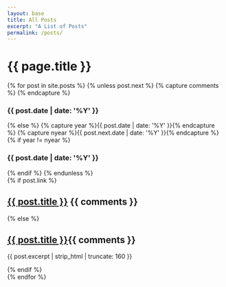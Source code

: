 ```yaml
---
layout: base
title: All Posts
excerpt: "A List of Posts"
permalink: /posts/
---
```


<div id="index">
  <h1>{{ page.title }}</h1>
  {% for post in site.posts %}  
  {% unless post.next %}
    {% capture comments %}
      <span class="comments"><i class="fa fa-fw fa-comments-o"></i><a href="{{ site.url }}{{ post.url }}#disqus_thread"></a></span>
    {% endcapture %}  
    <h3>{{ post.date | date: '%Y' }}</h3>
    {% else %}
      {% capture year %}{{ post.date | date: '%Y' }}{% endcapture %}
      {% capture nyear %}{{ post.next.date | date: '%Y' }}{% endcapture %}
      {% if year != nyear %}
        <h3>{{ post.date | date: '%Y' }}</h3>
      {% endif %}
    {% endunless %}
    <article>
      {% if post.link %}
        <h2 class="link-post"><a href="{{ site.url }}{{ post.url }}" title="{{ post.title }}">{{ post.title }}</a> <a href="{{ post.link }}" target="_blank" title="{{ post.title }}"><i class="fa fa-link"></i></a>{{ comments }}</h2>
      {% else %}
        <h2><a href="{{ site.url }}{{ post.url }}" title="{{ post.title }}">{{ post.title }}</a>{{ comments }}</h2>
        <p>{{ post.excerpt | strip_html | truncate: 160 }}</p>
      {% endif %}
    </article>
  {% endfor %}
</div><!-- /#index -->
